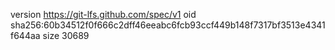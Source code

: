 version https://git-lfs.github.com/spec/v1
oid sha256:60b34512f0f666c2dff46eeabc6fcb93ccf449b148f7317bf3513e4341f644aa
size 30689

